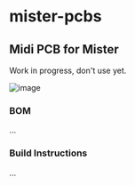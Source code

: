 # mister-pcbs

## Midi PCB for Mister
Work in progress, don't use yet.

![image](https://user-images.githubusercontent.com/884834/123292051-f9159180-d512-11eb-8f12-3b0535f8e20a.png)


### BOM

...

### Build Instructions

...
